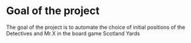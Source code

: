 # Goal of the project
The goal of the project is to automate the choice of initial positions of the Detectives and Mr.X in the board game Scotland Yards